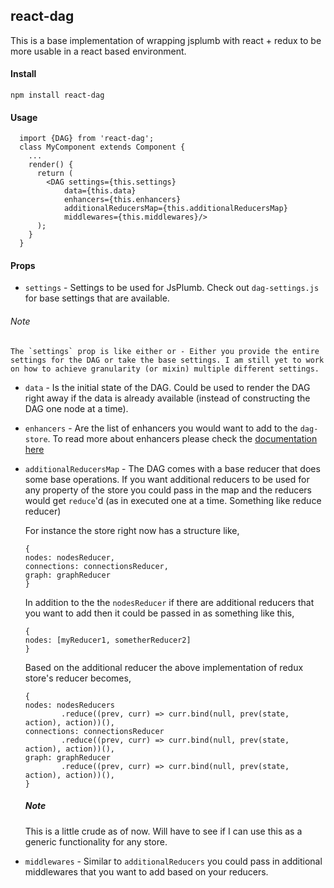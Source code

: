 ## react-dag

This is a base implementation of wrapping jsplumb with react + redux to be more usable in a react based environment.

#### Install

`npm install react-dag`

#### Usage
  ```
    import {DAG} from 'react-dag';
    class MyComponent extends Component {
      ...
      render() {
        return (
          <DAG settings={this.settings}
              data={this.data}
              enhancers={this.enhancers}
              additionalReducersMap={this.additionalReducersMap}
              middlewares={this.middlewares}/>
        );
      }
    }
  ```

#### Props
  - `settings` - Settings to be used for JsPlumb. Check out `dag-settings.js` for base settings that are available.
  ###### Note
    The `settings` prop is like either or - Either you provide the entire settings for the DAG or take the base settings. I am still yet to work on how to achieve granularity (or mixin) multiple different settings.

  - `data` - Is the initial state of the DAG. Could be used to render the DAG right away if the data is already available (instead of constructing the DAG one node at a time).

  - `enhancers` - Are the list of enhancers you would want to add to the `dag-store`. To read more about enhancers please check the [documentation here](https://github.com/reactjs/redux/blob/master/docs/Glossary.md#store-enhancer)

  - `additionalReducersMap` - The DAG comes with a base reducer that does some base operations. If you want additional reducers to be used for any property of the store you could pass in the map and the reducers would get `reduce`'d (as in executed one at a time. Something like reduce reducer)

    For instance the store right now has a structure like,
      ```
    {
      nodes: nodesReducer,
      connections: connectionsReducer,
      graph: graphReducer
    }
      ```
      In addition to the the `nodesReducer` if there are additional reducers that you want to add then it could be passed in as something like this,

      ```
    {
      nodes: [myReducer1, sometherReducer2]
    }
      ```

      Based on the additional reducer the above implementation of redux store's reducer becomes,

      ```
    {
      nodes: nodesReducers
              .reduce((prev, curr) => curr.bind(null, prev(state, action), action))(),
      connections: connectionsReducer
              .reduce((prev, curr) => curr.bind(null, prev(state, action), action))(),
      graph: graphReducer
              .reduce((prev, curr) => curr.bind(null, prev(state, action), action))(),
    }
      ```
    ##### Note
      This is a little crude as of now. Will have to see if I can use this as a generic functionality for any store.

  - `middlewares` - Similar to `additionalReducers` you could pass in additional middlewares that you want to add based on your reducers.
